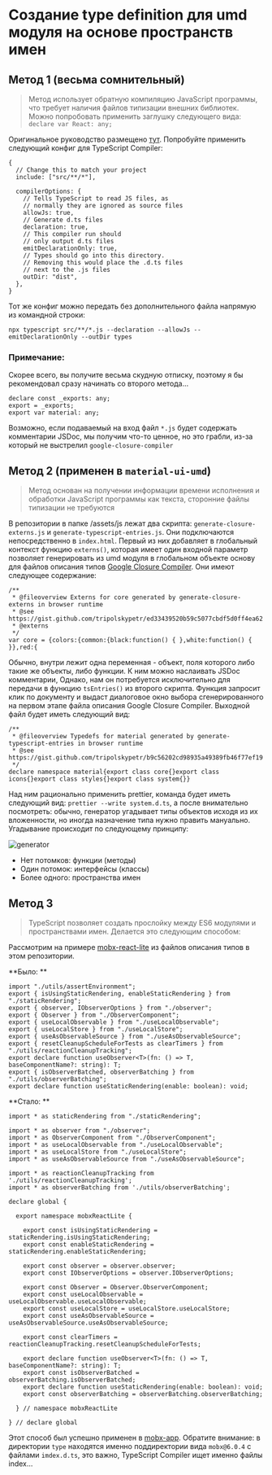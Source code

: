 # Создание type definition для umd модуля на основе пространств имен


## Метод 1 (весьма сомнительный)

> Метод использует обратную компиляцию JavaScript программы, что требует наличия файлов типизации внешних библиотек. Можно попробовать применить заглушку следующего вида: `declare var React: any;`

Оригинальное руководство размещено [тут](https://www.typescriptlang.org/docs/handbook/declaration-files/dts-from-js.html). Попробуйте применить следующий конфиг для TypeScript Compiler:

```
{
  // Change this to match your project
  include: ["src/**/*"],

  compilerOptions: {
    // Tells TypeScript to read JS files, as
    // normally they are ignored as source files
    allowJs: true,
    // Generate d.ts files
    declaration: true,
    // This compiler run should
    // only output d.ts files
    emitDeclarationOnly: true,
    // Types should go into this directory.
    // Removing this would place the .d.ts files
    // next to the .js files
    outDir: "dist",
  },
}
```

Тот же конфиг можно передать без дополнительного файла напрямую из командной строки:

```
npx typescript src/**/*.js --declaration --allowJs --emitDeclarationOnly --outDir types
```

### Примечание:

Скорее всего, вы получите весьма скудную отписку, поэтому я бы рекомендовал сразу начинать со второго метода...

```
declare const _exports: any;
export = _exports;
export var material: any;
```

Возможно, если подаваемый на вход файл `*.js` будет содержать комментарии JSDoc, мы получим что-то ценное, но это грабли, из-за который не выстрелил `google-closure-compiler`

## Метод 2 (применен в `material-ui-umd`)

> Метод основан на получении информации времени исполнения и обработки JavaScript программы как текста, сторонние файлы типизации не требуются

В репозитории в папке /assets/js лежат два скрипта: `generate-closure-externs.js` и `generate-typescript-entries.js`. Они подключаются непосредственно в `index.html`. Первый из них добавляет в глобальный контекст функцию `externs()`, которая имеет один входной параметр позволяет генерировать из umd модуля в глобальном объекте основу для файлов описания типов [Google Closure Compiler](https://developers.google.com/closure/compiler). Они имеют следующее содержание:

```
/**
 * @fileoverview Externs for core generated by generate-closure-externs in browser runtime
 * @see https://gist.github.com/tripolskypetr/ed33439520b59c5077cbdf5d0ff4ea62
 * @externs
 */
var core = {colors:{common:{black:function() { },white:function() { }},red:{
```

Обычно, внутри лежит одна переменная - объект, поля которого либо такие же объекты, либо функции. К ним можно наслаивать JSDoc комментарии, Однако, нам он потребуется исключительно для передачи в функцию `tsEntries()` из второго скрипта. Функция запросит клик по документу и выдаст диалоговое окно выбора сгенерированного на первом этапе файла описания Google Closure Compiler. Выходной файл будет иметь следующий вид:

```
/**
 * @fileoverview Typedefs for material generated by generate-typescript-entries in browser runtime
 * @see https://gist.github.com/tripolskypetr/b9c56202cd98935a49389fb46f77ef19
 */
declare namespace material{export class core{}export class icons{}export class styles{}export class system{}}
```

Над ним рационально применить prettier, команда будет иметь следующий вид: `prettier --write system.d.ts`, а после внимательно посмотреть: обычно, генератор угадывает типы объектов исходя из их вложенности, но иногда назначение типа нужно править мануально. Угадывание происходит по следующему принципу:

![generator](../../assets/img/generator.png)

 - Нет потомков: функции (методы)
 - Один потомок: интерфейсы (классы)
 - Более одного: пространства имен

## Метод 3

> TypeScript позволяет создать прослойку между ES6 модулями и пространствами имен. Делается это следующим способом:

Рассмотрим на примере [mobx-react-lite](../../type/mobx-react-lite@3.1.6) из файлов описания типов в этом репозитории.

**Было: **

```
import "./utils/assertEnvironment";
export { isUsingStaticRendering, enableStaticRendering } from "./staticRendering";
export { observer, IObserverOptions } from "./observer";
export { Observer } from "./ObserverComponent";
export { useLocalObservable } from "./useLocalObservable";
export { useLocalStore } from "./useLocalStore";
export { useAsObservableSource } from "./useAsObservableSource";
export { resetCleanupScheduleForTests as clearTimers } from "./utils/reactionCleanupTracking";
export declare function useObserver<T>(fn: () => T, baseComponentName?: string): T;
export { isObserverBatched, observerBatching } from "./utils/observerBatching";
export declare function useStaticRendering(enable: boolean): void;
```

**Стало: **

```
import * as staticRendering from "./staticRendering";

import * as observer from "./observer";
import * as ObserverComponent from "./ObserverComponent";
import * as useLocalObservable from "./useLocalObservable";
import * as useLocalStore from "./useLocalStore";
import * as useAsObservableSource from "./useAsObservableSource";

import * as reactionCleanupTracking from './utils/reactionCleanupTracking';
import * as observerBatching from './utils/observerBatching';

declare global {

  export namespace mobxReactLite {

    export const isUsingStaticRendering = staticRendering.isUsingStaticRendering;
    export const enableStaticRendering = staticRendering.enableStaticRendering;

    export const observer = observer.observer;
    export const IObserverOptions = observer.IObserverOptions;

    export const Observer = Observer.ObserverComponent;
    export const useLocalObservable = useLocalObservable.useLocalObservable;
    export const useLocalStore = useLocalStore.useLocalStore;
    export const useAsObservableSource = useAsObservableSource.useAsObservableSource;

    export const clearTimers = reactionCleanupTracking.resetCleanupScheduleForTests;

    export declare function useObserver<T>(fn: () => T, baseComponentName?: string): T;
    export const isObserverBatched = observerBatching.isObserverBatched; 
    export declare function useStaticRendering(enable: boolean): void;
    export const observerBatching = observerBatching.observerBatching;

  } // namespace mobxReactLite

} // declare global
```

Этот способ был успешно применен в [mobx-app](../../packages/mobx-app). Обратите внимание: в директории `type` находятся именно поддиректории вида `mobx@6.0.4` с файлами `imdex.d.ts`, это важно, TypeScript Compiler ищет именно файлы index...
